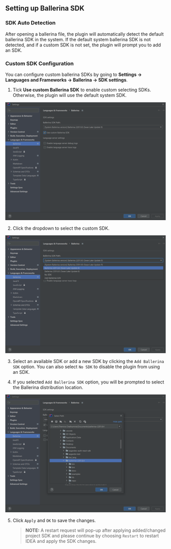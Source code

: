 ## Setting up Ballerina SDK

### SDK Auto Detection

After opening a ballerina file, the plugin will automatically detect the default ballerina SDK in the system.
If the default system ballerina SDK is not detected, and if a custom SDK is not set, the plugin will prompt you to add an SDK.

### Custom SDK Configuration

You can configure custom ballerina SDKs by going to **Settings -> Languages and Frameworks -> Ballerina -> SDK settings**.

1. Tick **Use custom Ballerina SDK** to enable custom selecting SDKs. Otherwise, the plugin will use the default system SDK.


![img_1.png](images/sdkPage.png)


2. Click the dropdown to select the custom SDK.

    
![img_2.png](images/availableSdks.png)


3. Select an available SDK or add a new SDK by clicking the `Add Ballerina SDK` option. You can also select `No SDK` to disable the plugin from using an SDK.


4. If you selected `Add Ballerina SDK` option, you will be prompted to select the Ballerina distribution location.

    
![img_4.png](images/sdkFolderSelection.png)

5. Click `Apply` and `OK` to save the changes.

    >**NOTE:** A restart request will pop-up after applying added/changed project SDK and please continue by choosing 
    `Restart` to restart IDEA and apply the SDK changes.